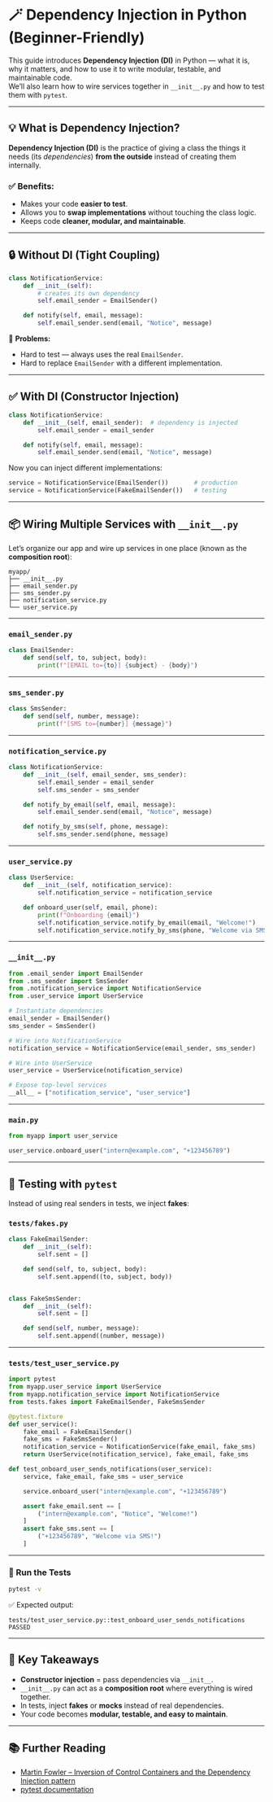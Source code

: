 # 🪄 Dependency Injection in Python (Beginner-Friendly)

This guide introduces **Dependency Injection (DI)** in Python — what it is, why it matters, and how to use it to write modular, testable, and maintainable code.  
We’ll also learn how to wire services together in `__init__.py` and how to test them with `pytest`.

---

## 💡 What is Dependency Injection?

**Dependency Injection (DI)** is the practice of giving a class the things it needs (its *dependencies*) **from the outside** instead of creating them internally.

### ✅ Benefits:
- Makes your code **easier to test**.
- Allows you to **swap implementations** without touching the class logic.
- Keeps code **cleaner, modular, and maintainable**.

---

## 🔒 Without DI (Tight Coupling)

```python
class NotificationService:
    def __init__(self):
        # creates its own dependency
        self.email_sender = EmailSender()

    def notify(self, email, message):
        self.email_sender.send(email, "Notice", message)
```

🚨 **Problems:**
- Hard to test — always uses the real `EmailSender`.
- Hard to replace `EmailSender` with a different implementation.

---

## ✅ With DI (Constructor Injection)

```python
class NotificationService:
    def __init__(self, email_sender):  # dependency is injected
        self.email_sender = email_sender

    def notify(self, email, message):
        self.email_sender.send(email, "Notice", message)
```

Now you can inject different implementations:

```python
service = NotificationService(EmailSender())       # production
service = NotificationService(FakeEmailSender())   # testing
```

---

## 📦 Wiring Multiple Services with `__init__.py`

Let’s organize our app and wire up services in one place (known as the **composition root**):

```
myapp/
├── __init__.py
├── email_sender.py
├── sms_sender.py
├── notification_service.py
└── user_service.py
```

---

### `email_sender.py`

```python
class EmailSender:
    def send(self, to, subject, body):
        print(f"[EMAIL to={to}] {subject} - {body}")
```

---

### `sms_sender.py`

```python
class SmsSender:
    def send(self, number, message):
        print(f"[SMS to={number}] {message}")
```

---

### `notification_service.py`

```python
class NotificationService:
    def __init__(self, email_sender, sms_sender):
        self.email_sender = email_sender
        self.sms_sender = sms_sender

    def notify_by_email(self, email, message):
        self.email_sender.send(email, "Notice", message)

    def notify_by_sms(self, phone, message):
        self.sms_sender.send(phone, message)
```

---

### `user_service.py`

```python
class UserService:
    def __init__(self, notification_service):
        self.notification_service = notification_service

    def onboard_user(self, email, phone):
        print(f"Onboarding {email}")
        self.notification_service.notify_by_email(email, "Welcome!")
        self.notification_service.notify_by_sms(phone, "Welcome via SMS!")
```

---

### `__init__.py`

```python
from .email_sender import EmailSender
from .sms_sender import SmsSender
from .notification_service import NotificationService
from .user_service import UserService

# Instantiate dependencies
email_sender = EmailSender()
sms_sender = SmsSender()

# Wire into NotificationService
notification_service = NotificationService(email_sender, sms_sender)

# Wire into UserService
user_service = UserService(notification_service)

# Expose top-level services
__all__ = ["notification_service", "user_service"]
```

---

### `main.py`

```python
from myapp import user_service

user_service.onboard_user("intern@example.com", "+123456789")
```

---

## 🧪 Testing with `pytest`

Instead of using real senders in tests, we inject **fakes**:

### `tests/fakes.py`

```python
class FakeEmailSender:
    def __init__(self):
        self.sent = []

    def send(self, to, subject, body):
        self.sent.append((to, subject, body))


class FakeSmsSender:
    def __init__(self):
        self.sent = []

    def send(self, number, message):
        self.sent.append((number, message))
```

---

### `tests/test_user_service.py`

```python
import pytest
from myapp.user_service import UserService
from myapp.notification_service import NotificationService
from tests.fakes import FakeEmailSender, FakeSmsSender

@pytest.fixture
def user_service():
    fake_email = FakeEmailSender()
    fake_sms = FakeSmsSender()
    notification_service = NotificationService(fake_email, fake_sms)
    return UserService(notification_service), fake_email, fake_sms

def test_onboard_user_sends_notifications(user_service):
    service, fake_email, fake_sms = user_service

    service.onboard_user("intern@example.com", "+123456789")

    assert fake_email.sent == [
        ("intern@example.com", "Notice", "Welcome!")
    ]
    assert fake_sms.sent == [
        ("+123456789", "Welcome via SMS!")
    ]
```

---

### 🧪 Run the Tests

```bash
pytest -v
```

✅ Expected output:

```
tests/test_user_service.py::test_onboard_user_sends_notifications PASSED
```

---

## 🚀 Key Takeaways

- **Constructor injection** = pass dependencies via `__init__`.
- `__init__.py` can act as a **composition root** where everything is wired together.
- In tests, inject **fakes** or **mocks** instead of real dependencies.
- Your code becomes **modular, testable, and easy to maintain**.

---

## 📚 Further Reading

- [Martin Fowler – Inversion of Control Containers and the Dependency Injection pattern](https://martinfowler.com/articles/injection.html)
- [pytest documentation](https://docs.pytest.org/)
